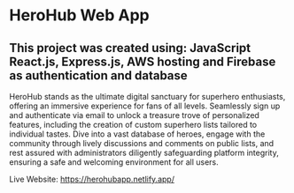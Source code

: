 # HeroHub Web App

## This project was created using: JavaScript React.js, Express.js, AWS hosting and Firebase as authentication and database

HeroHub stands as the ultimate digital sanctuary for superhero enthusiasts, offering an immersive experience for fans of all levels. Seamlessly sign up and authenticate via email to unlock a treasure trove of personalized features, including the creation of custom superhero lists tailored to individual tastes. Dive into a vast database of heroes, engage with the community through lively discussions and comments on public lists, and rest assured with administrators diligently safeguarding platform integrity, ensuring a safe and welcoming environment for all users.

Live Website: https://herohubapp.netlify.app/ 

